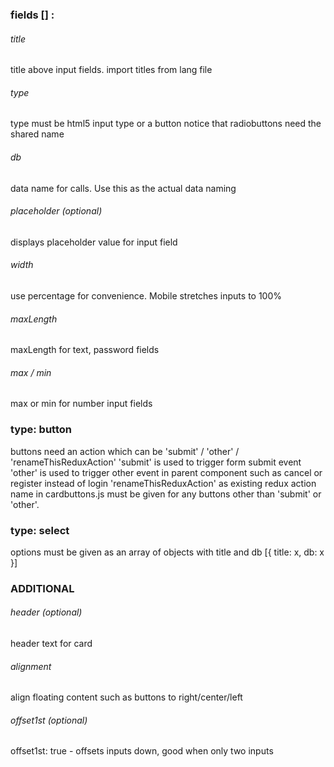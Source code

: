### fields [] :

###### title
 title above input fields. import titles from lang file

###### type
 type must be html5 input type or a button
 notice that radiobuttons need the shared name

###### db
 data name for calls. Use this as the actual data naming

###### placeholder (optional)
 displays placeholder value for input field

###### width
 use percentage for convenience. Mobile stretches inputs to 100%

###### maxLength
 maxLength for text, password fields

###### max / min
 max or min for number input fields

### type: button
 buttons need an action which can be 'submit' / 'other' / 'renameThisReduxAction'
 'submit' is used to trigger form submit event
 'other' is used to trigger other event in parent component such as cancel or register instead of login
 'renameThisReduxAction' as existing redux action name in cardbuttons.js must be given for any buttons other than 'submit' or 'other'.

### type: select
 options must be given as an array of objects with title and db
 [{ title: x, db: x }]

### ADDITIONAL

###### header (optional)
 header text for card

###### alignment
 align floating content such as buttons to right/center/left

###### offset1st (optional)
 offset1st: true - offsets inputs down, good when only two inputs